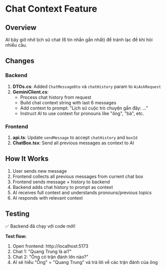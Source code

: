 # Chat Context Feature

## Overview
AI bây giờ nhớ lịch sử chat (6 tin nhắn gần nhất) để tránh lạc đề khi hỏi nhiều câu.

## Changes

### Backend
1. **DTOs.cs**: Added `ChatMessageDto` và `chatHistory` param to `AiAskRequest`
2. **GeminiClient.cs**: 
   - Process chat history from request
   - Build chat context string with last 6 messages
   - Add context to prompt: "Lịch sử cuộc trò chuyện gần đây: ..."
   - Instruct AI to use context for pronouns like "ông", "bà", etc.

### Frontend
1. **api.ts**: Update `sendMessage` to accept `chatHistory` and `boxId`
2. **ChatBox.tsx**: Send all previous messages as context to AI

## How It Works

1. User sends new message
2. Frontend collects all previous messages from current chat box
3. Frontend sends message + history to backend
4. Backend adds chat history to prompt as context
5. AI receives full context and understands pronouns/previous topics
6. AI responds with relevant context

## Testing

✅ Backend đã chạy với code mới!

**Test flow:**
1. Open frontend: http://localhost:5173
2. Chat 1: "Quang Trung là ai?"
3. Chat 2: "Ông có trận đánh lớn nào?"
4. AI sẽ hiểu "Ông" = "Quang Trung" và trả lời về các trận đánh của ông

